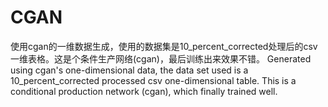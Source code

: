 # CGAN
使用cgan的一维数据生成，使用的数据集是10_percent_corrected处理后的csv一维表格。这是个条件生产网络(cgan)，最后训练出来效果不错。
Generated using cgan's one-dimensional data, the data set used is a 10_percent_corrected processed csv one-dimensional table. This is a conditional production network (cgan), which finally trained well.
